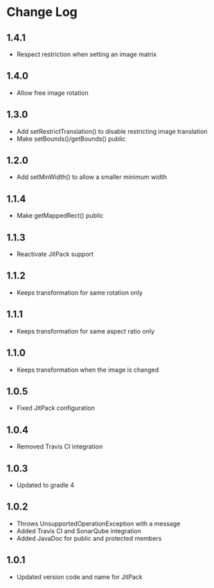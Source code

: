 # Change Log

## 1.4.1
* Respect restriction when setting an image matrix

## 1.4.0
* Allow free image rotation

## 1.3.0
* Add setRestrictTranslation() to disable restricting image translation
* Make setBounds()/getBounds() public

## 1.2.0
* Add setMinWidth() to allow a smaller minimum width

## 1.1.4
* Make getMappedRect() public

## 1.1.3
* Reactivate JitPack support

## 1.1.2
* Keeps transformation for same rotation only

## 1.1.1
* Keeps transformation for same aspect ratio only

## 1.1.0
* Keeps transformation when the image is changed

## 1.0.5
* Fixed JitPack configuration

## 1.0.4
* Removed Travis CI integration

## 1.0.3
* Updated to gradle 4

## 1.0.2
* Throws UnsupportedOperationException with a message
* Added Travis CI and SonarQube integration
* Added JavaDoc for public and protected members

## 1.0.1
* Updated version code and name for JitPack
